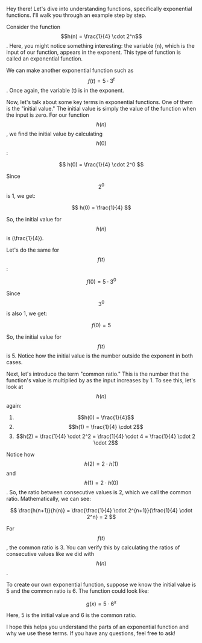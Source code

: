 Hey there! Let's dive into understanding functions, specifically exponential functions. I'll walk you through an example step by step.

Consider the function $$h(n) = \frac{1}{4} \cdot 2^n$$. Here, you might notice something interesting: the variable \(n\), which is the input of our function, appears in the exponent. This type of function is called an exponential function.

We can make another exponential function such as $$f(t) = 5 \cdot 3^t$$. Once again, the variable \(t\) is in the exponent.

Now, let's talk about some key terms in exponential functions. One of them is the "initial value." The initial value is simply the value of the function when the input is zero. For our function $$h(n)$$, we find the initial value by calculating $$h(0)$$:

$$
h(0) = \frac{1}{4} \cdot 2^0
$$

Since $$2^0$$ is 1, we get:

$$
h(0) = \frac{1}{4}
$$

So, the initial value for $$h(n)$$ is \(\frac{1}{4}\).

Let's do the same for $$f(t)$$:

$$
f(0) = 5 \cdot 3^0
$$

Since $$3^0$$ is also 1, we get:

$$
f(0) = 5
$$

So, the initial value for $$f(t)$$ is 5. Notice how the initial value is the number outside the exponent in both cases.

Next, let's introduce the term "common ratio." This is the number that the function's value is multiplied by as the input increases by 1. To see this, let's look at $$h(n)$$ again:

1. $$h(0) = \frac{1}{4}$$
2. $$h(1) = \frac{1}{4} \cdot 2$$
3. $$h(2) = \frac{1}{4} \cdot 2^2 = \frac{1}{4} \cdot 4 = \frac{1}{4} \cdot 2 \cdot 2$$
   
Notice how $$h(2) = 2 \cdot h(1)$$ and $$h(1) = 2 \cdot h(0)$$. So, the ratio between consecutive values is 2, which we call the common ratio. Mathematically, we can see:

$$
\frac{h(n+1)}{h(n)} = \frac{\frac{1}{4} \cdot 2^{n+1}}{\frac{1}{4} \cdot 2^n} = 2
$$

For $$f(t)$$, the common ratio is 3. You can verify this by calculating the ratios of consecutive values like we did with $$h(n)$$.

To create our own exponential function, suppose we know the initial value is 5 and the common ratio is 6. The function could look like:

$$
g(x) = 5 \cdot 6^x
$$

Here, 5 is the initial value and 6 is the common ratio.

I hope this helps you understand the parts of an exponential function and why we use these terms. If you have any questions, feel free to ask!